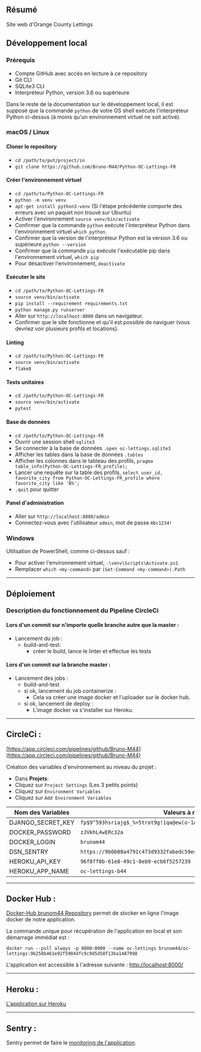 ## Résumé

Site web d'Orange County Lettings

## Développement local


### Prérequis

- Compte GitHub avec accès en lecture à ce repository
- Git CLI
- SQLite3 CLI
- Interpréteur Python, version 3.6 ou supérieure

Dans le reste de la documentation sur le développement local, il est supposé que la commande `python` de votre OS shell exécute l'interpréteur Python ci-dessus (à moins qu'un environnement virtuel ne soit activé).

### macOS / Linux

#### Cloner le repository

- `cd /path/to/put/project/in`
- `git clone https://github.com/Bruno-M44/Python-OC-Lettings-FR`

#### Créer l'environnement virtuel

- `cd /path/to/Python-OC-Lettings-FR`
- `python -m venv venv`
- `apt-get install python3-venv` (Si l'étape précédente comporte des erreurs avec un paquet non trouvé sur Ubuntu)
- Activer l'environnement `source venv/bin/activate`
- Confirmer que la commande `python` exécute l'interpréteur Python dans l'environnement virtuel
`which python`
- Confirmer que la version de l'interpréteur Python est la version 3.6 ou supérieure `python --version`
- Confirmer que la commande `pip` exécute l'exécutable pip dans l'environnement virtuel, `which pip`
- Pour désactiver l'environnement, `deactivate`

#### Exécuter le site

- `cd /path/to/Python-OC-Lettings-FR`
- `source venv/bin/activate`
- `pip install --requirement requirements.txt`
- `python manage.py runserver`
- Aller sur `http://localhost:8000` dans un navigateur.
- Confirmer que le site fonctionne et qu'il est possible de naviguer (vous devriez voir plusieurs profils et locations).

#### Linting

- `cd /path/to/Python-OC-Lettings-FR`
- `source venv/bin/activate`
- `flake8`

#### Tests unitaires

- `cd /path/to/Python-OC-Lettings-FR`
- `source venv/bin/activate`
- `pytest`

#### Base de données

- `cd /path/to/Python-OC-Lettings-FR`
- Ouvrir une session shell `sqlite3`
- Se connecter à la base de données `.open oc-lettings.sqlite3`
- Afficher les tables dans la base de données `.tables`
- Afficher les colonnes dans le tableau des profils, `pragma table_info(Python-OC-Lettings-FR_profile);`
- Lancer une requête sur la table des profils, `select user_id, favorite_city from
  Python-OC-Lettings-FR_profile where favorite_city like 'B%';`
- `.quit` pour quitter

#### Panel d'administration

- Aller sur `http://localhost:8000/admin`
- Connectez-vous avec l'utilisateur `admin`, mot de passe `Abc1234!`

### Windows

Utilisation de PowerShell, comme ci-dessus sauf :

- Pour activer l'environnement virtuel, `.\venv\Scripts\Activate.ps1` 
- Remplacer `which <my-command>` par `(Get-Command <my-command>).Path`

---
## Déploiement

### Description du fonctionnement du Pipeline CircleCi

#### Lors d'un commit sur n'importe quelle branche autre que la master :
- Lancement du job :
    - build-and-test: 
      - créer le build, lance le linter et effectue les tests
    
#### Lors d'un commit sur la branche master :
   
- Lancement des jobs :
     - build-and-test
     - si ok, lancement du job containerize :
        - Cela va créer une image docker et l'uploader sur le docker hub.
     - si ok, lancement de deploy :
        - L'image docker va s'installer sur Heroku.

---

## CircleCi :

[https://app.circleci.com/pipelines/github/Bruno-M44](https://app.circleci.com/pipelines/github/Bruno-M44)

Création des variables d'environnement au niveau du projet :

- Dans **Projets**:
- Cliquez sur `Project Settings`  (Les 3 petits points)
- Cliquez sur `Environment Variables`  
- Cliquez sur `Add Environment Variables`  

|   Nom des Variables  |   Valeurs à renseigner   |  
|---    |---    |  
|   DJANGO_SECRET_KEY   |   `fp$9^593hsriajg$_%=5trot9g!1qa@ew(o-1#@=&4%=hp46(s`   |  
|   DOCKER_PASSWORD   |   `zJVkhL4wERc32a`   |  
|   DOCKER_LOGIN |   `brunom44`   |  
| DSN_SENTRY    | `https://9b0b08a4791c473d9332fabedc59e4de@o1162749.ingest.sentry.io/6250264` |  
| HEROKU_API_KEY  |  `96f8ff0b-61e8-49c1-8eb9-ecb6f5257239`  |  
| HEROKU_APP_NAME | `oc-lettings-b44` |  
---

## Docker Hub :

[Docker-Hub brunom44 Repository](https://hub.docker.com/repository/docker/brunom44/oc-lettings) permet de stocker en ligne l'image docker de notre application.  

La commande unique pour récupération de l'application en local et son démarrage immédiat est :

`docker run --pull always -p 8000:8000 --name oc-lettings brunom44/oc-lettings:9b258b461e92f5904dfc9c9d5d50f13ba1487998`  

L'application est accessible à l'adresse suivante : [http://localhost:8000/](http://localhost:8000/)

---

## Heroku :
[L'application sur Heroku](https://oc-lettings-b44.herokuapp.com/)  

---

## Sentry :

Sentry permet de faire le [monitoring de l'application](https://sentry.io/organizations/my-company-6c/projects/oc-lettings/?project=6250264).
